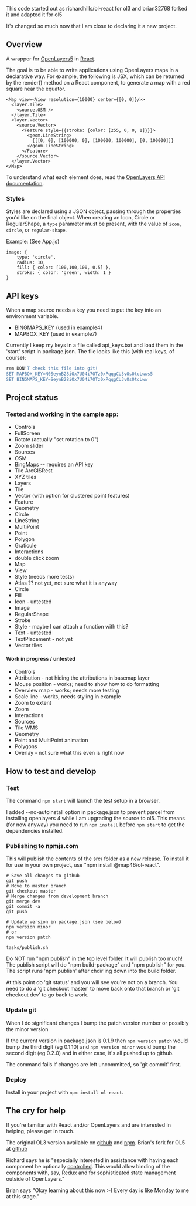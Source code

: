 This code started out as richardhills/ol-react for ol3
and brian32768 forked it and adapted it for ol5

It's changed so much now that I am close to declaring it a new project.

## Overview

A wrapper for [OpenLayers5](http://openlayers.org/) in [React](https://reactjs.org/).

The goal is to be able to write applications using OpenLayers maps in a declarative way. For example, the following is JSX, which can be returned by the render() method on a React component, to generate a map with a red square near the equator.

    <Map view=<View resolution={10000} center={[0, 0]}/>>
      <layer.Tile>
        <source.OSM />
      </layer.Tile>
      <layer.Vector>
        <source.Vector>
          <Feature style={{stroke: {color: [255, 0, 0, 1]}}}>
            <geom.LineString>
              {[[0, 0], [100000, 0], [100000, 100000], [0, 100000]]}
            </geom.LineString>
          </Feature>
        </source.Vector>
      </layer.Vector>
    </Map>

To understand what each element does, read the [OpenLayers API documentation](http://openlayers.org/en/latest/apidoc/).

### Styles

Styles are declared using a JSON object, passing through the properties you'd like on the final object.
When creating an Icon, Circle or RegularShape, a `type` parameter must be present, with the value of `icon`, `circle`, or `regular-shape`.

Example: (See App.js)
```
image: {
    type: 'circle',
    radius: 10,
    fill: { color: [100,100,100, 0.5] },
    stroke: { color: 'green', width: 1 }
}
```
## API keys

When a map source needs a key you need to put the
key into an environment variable.

* BINGMAPS_KEY (used in example4)
* MAPBOX_KEY (used in example7)

Currently I keep my keys in a file called api_keys.bat and load them in the 'start' script
in package.json. The file looks like this (with real keys, of course):

````bash
rem DON'T check this file into git!
SET MAPBOX_KEY=N0SeynB28iOx7U04i7OTz0xPqqgCU3vOs0tcLwws5
SET BINGMAPS_KEY=SeynB28iOx7U04i7OTz0xPqqgCU3vOs0tcLww
````

## Project status

### Tested and working in the sample app:
* Controls
 * FullScreen
 * Rotate (actually "set rotation to 0")
 * Zoom slider
* Sources
 * OSM
 * BingMaps -- requires an API key
 * Tile ArcGISRest
 * XYZ tiles
* Layers
 * Tile
 * Vector (with option for clustered point features)
* Feature
* Geometry
 * Circle
 * LineString
 * MultiPoint
 * Point
 * Polygon
* Graticule
* Interactions
 * double click zoom
* Map
* View
* Style (needs more tests)
 * Atlas ?? not yet, not sure what it is anyway
 * Circle
 * Fill
 * Icon - untested
 * Image
 * RegularShape
 * Stroke
 * Style - maybe I can attach a function with this?
 * Text - untested
 * TextPlacement - not yet
* Vector tiles

#### Work in progress / untested
* Controls
 * Attribution - not hiding the attributions in basemap layer
 * Mouse position - works; need to show how to do formatting
 * Overview map - works; needs more testing
 * Scale line - works, needs styling in example
 * Zoom to extent
 * Zoom
* Interactions
* Sources
 * Tile WMS
* Geometry
 * Point and MultiPoint animation
 * Polygons
* Overlay - not sure what this even is right now

## How to test and develop

### Test
The command `npm start` will launch the test setup in a browser.

I added --no-autoinstall option in package.json to prevent parcel from installing openlayers 4 while I am upgrading the source to ol5. This means (for now anyway) you need to run `npm install` before `npm start` to get the dependencies installed.

### Publishing to npmjs.com

This will publish the contents of the src/ folder as a new release.
To install it for use in your own project, use "npm install @map46/ol-react".

    # Save all changes to github
    git push
    # Move to master branch
    git checkout master
    # Merge changes from development branch
    git merge dev
    git commit -a
    git push

    # Update version in package.json (see below)
    npm version minor
    # or
    npm version patch

    tasks/publish.sh

Do NOT run "npm publish" in the top level folder. It will publish too much!
The publish script will do "npm build-package" and "npm publish" for you.
The script runs 'npm publish' after chdir'ing down into the build folder.

At this point do 'git status' and you will see you're not on a branch.
You need to do a 'git checkout master' to move back onto that branch or 'git checkout dev' to go back to work.

### Update git

When I do significant changes I bump the patch version number or possibly the minor version

If the current version in package.json is 0.1.9 then
````npm version patch```` would bump the third digit (eg 0.1.10)
and
````npm version minor```` would bump the second digit (eg 0.2.0)
and in either case, it's all pushed up to github.

The command fails if changes are left uncommitted, so 'git commit' first.

### Deploy

Install in your project with ````npm install ol-react````.

## The cry for help

If you're familiar with React and/or OpenLayers and are interested in helping, please get in touch.

The original OL3 version available on [github](https://github.com/richardhills/ol-react) and [npm](https://www.npmjs.com/package/ol-react).
Brian's fork for OL5 at [github](https://github.com/brian32768/ol-react)

Richard says he is "especially interested in assistance with having each component be optionally [controlled](https://facebook.github.io/react/docs/forms.html#controlled-components). This would allow binding of the components with, say, Redux and for sophisticated state management outside of OpenLayers."

Brian says "Okay learning about this now :-) Every day is like Monday to me at this stage."
